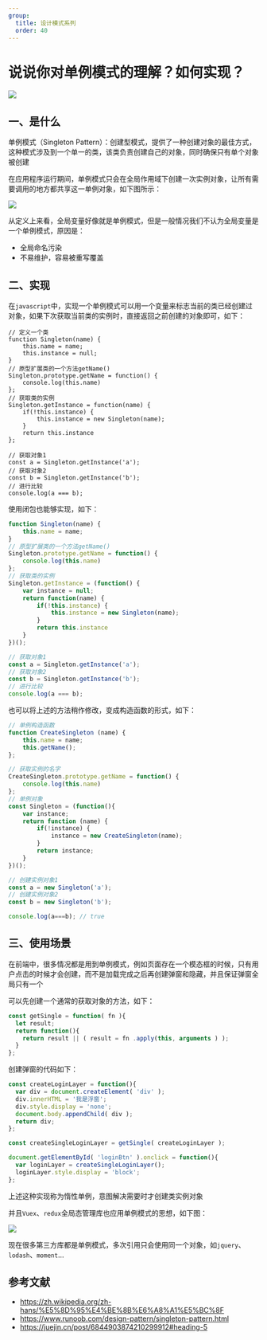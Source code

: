 ```yaml
---
group:
  title: 设计模式系列
  order: 40
---
```


# 说说你对单例模式的理解？如何实现？

![](https://static.vue-js.com/7df7d830-3b2b-11ec-8e64-91fdec0f05a1.png)



  ## 一、是什么

  单例模式（Singleton Pattern）：创建型模式，提供了一种创建对象的最佳方式，这种模式涉及到一个单一的类，该类负责创建自己的对象，同时确保只有单个对象被创建

  在应用程序运行期间，单例模式只会在全局作用域下创建一次实例对象，让所有需要调用的地方都共享这一单例对象，如下图所示：

   ![](https://static.vue-js.com/fa7898d0-3b2c-11ec-8e64-91fdec0f05a1.png)

  从定义上来看，全局变量好像就是单例模式，但是一般情况我们不认为全局变量是一个单例模式，原因是：

  - 全局命名污染
  - 不易维护，容易被重写覆盖



  ## 二、实现

在`javascript`中，实现一个单例模式可以用一个变量来标志当前的类已经创建过对象，如果下次获取当前类的实例时，直接返回之前创建的对象即可，如下：

  ```JS
  // 定义一个类
  function Singleton(name) {
      this.name = name;
      this.instance = null;
  }
  // 原型扩展类的一个方法getName()
  Singleton.prototype.getName = function() {
      console.log(this.name)
  };
  // 获取类的实例
  Singleton.getInstance = function(name) {
      if(!this.instance) {
          this.instance = new Singleton(name);
      }
      return this.instance
  };
  
  // 获取对象1
  const a = Singleton.getInstance('a');
  // 获取对象2
  const b = Singleton.getInstance('b');
  // 进行比较
  console.log(a === b);
  ```

  使用闭包也能够实现，如下：

  ```js
  function Singleton(name) {
      this.name = name;
  }
  // 原型扩展类的一个方法getName()
  Singleton.prototype.getName = function() {
      console.log(this.name)
  };
  // 获取类的实例
  Singleton.getInstance = (function() {
      var instance = null;
      return function(name) {
          if(!this.instance) {
              this.instance = new Singleton(name);
          }
          return this.instance
      }        
  })();
  
  // 获取对象1
  const a = Singleton.getInstance('a');
  // 获取对象2
  const b = Singleton.getInstance('b');
  // 进行比较
  console.log(a === b);
  ```

  也可以将上述的方法稍作修改，变成构造函数的形式，如下：

  ```js
  // 单例构造函数
  function CreateSingleton (name) {
      this.name = name;
      this.getName();
  };
  
  // 获取实例的名字
  CreateSingleton.prototype.getName = function() {
      console.log(this.name)
  };
  // 单例对象
  const Singleton = (function(){
      var instance;
      return function (name) {
          if(!instance) {
              instance = new CreateSingleton(name);
          }
          return instance;
      }
  })();
  
  // 创建实例对象1
  const a = new Singleton('a');
  // 创建实例对象2
  const b = new Singleton('b');
  
  console.log(a===b); // true
  ```

  

  ## 三、使用场景

  在前端中，很多情况都是用到单例模式，例如页面存在一个模态框的时候，只有用户点击的时候才会创建，而不是加载完成之后再创建弹窗和隐藏，并且保证弹窗全局只有一个

  可以先创建一个通常的获取对象的方法，如下：

  ```js
  const getSingle = function( fn ){
    let result;
    return function(){
      return result || ( result = fn .apply(this, arguments ) );
    }
  }; 
  ```

  创建弹窗的代码如下：

  ```js
  const createLoginLayer = function(){
    var div = document.createElement( 'div' );
    div.innerHTML = '我是浮窗';
    div.style.display = 'none';
    document.body.appendChild( div );
    return div;
  }; 
  
  const createSingleLoginLayer = getSingle( createLoginLayer ); 
  
  document.getElementById( 'loginBtn' ).onclick = function(){
    var loginLayer = createSingleLoginLayer();
    loginLayer.style.display = 'block';
  };
  ```

  上述这种实现称为惰性单例，意图解决需要时才创建类实例对象

  并且`Vuex`、`redux`全局态管理库也应用单例模式的思想，如下图：

   ![](https://static.vue-js.com/8be50f80-3b2b-11ec-a752-75723a64e8f5.png)

  现在很多第三方库都是单例模式，多次引用只会使用同一个对象，如`jquery`、`lodash`、`moment`...

  

  ## 参考文献

  - https://zh.wikipedia.org/zh-hans/%E5%8D%95%E4%BE%8B%E6%A8%A1%E5%BC%8F
  - https://www.runoob.com/design-pattern/singleton-pattern.html
  - https://juejin.cn/post/6844903874210299912#heading-5

